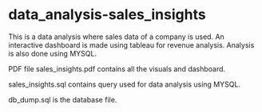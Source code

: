 # data_analysis-sales_insights

This is a data analysis where sales data of a company is used.
An interactive dashboard is made using tableau for revenue analysis.
Analysis is also done using MYSQL. 

PDF file sales_insights.pdf contains all the visuals and dashboard.

sales_insights.sql contains query used for data analysis using MYSQL.

db_dump.sql is the database file.

 
